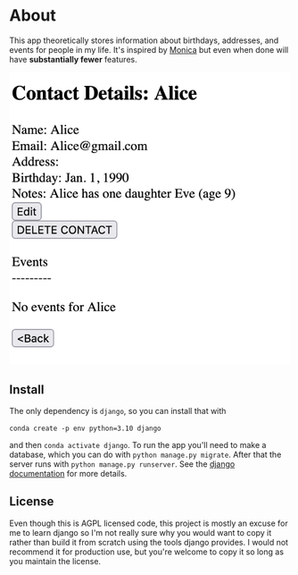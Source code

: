# About

This app theoretically stores information about birthdays, addresses, and events for people in my life. It's inspired by [Monica](https://github.com/monicahq/monica) but even when done will have **substantially fewer** features.

![](contact_example.png)


## Install
The only dependency is `django`, so you can install that with

```
conda create -p env python=3.10 django
```
and then `conda activate django`. To run the app you'll need to make a database, which you can do with `python manage.py migrate`. After that the server runs with `python manage.py runserver`. See the [django documentation](https://docs.djangoproject.com/en/4.0/) for more details.

## License
Even though this is AGPL licensed code, this project is mostly an excuse for me to learn django so I'm not really sure why you would want to copy it rather than build it from scratch using the tools django provides. I would not recommend it for production use, but you're welcome to copy it so long as you maintain the license.

